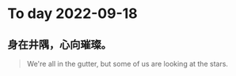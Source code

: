 
# To day 2022-09-18


## 身在井隅，心向璀璨。
> We're all in the gutter, but some of us are looking at the stars.

    